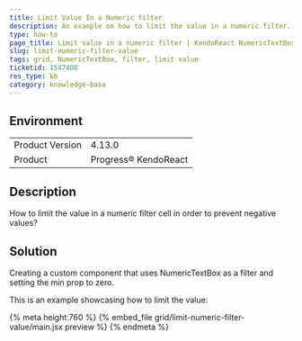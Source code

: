 ```yaml
---
title: Limit Value In a Numeric filter
description: An example on how to limit the value in a numeric filter.
type: how-to
page_title: Limit value in a numeric filter | KendoReact NumericTextBox
slug: limit-numeric-filter-value
tags: grid, NumericTextBox, filter, limit value
ticketid: 1547408
res_type: kb
category: knowledge-base
---
```


## Environment
<table>
    <tbody>
	    <tr>
	    	<td>Product Version</td>
	    	<td>4.13.0</td>
	    </tr>
	    <tr>
	    	<td>Product</td>
	    	<td>Progress® KendoReact</td>
	    </tr>
    </tbody>
</table>


## Description
How to limit the value in a numeric filter cell in order to prevent negative values?

## Solution
Creating a custom component that uses NumericTextBox as a filter and setting the min prop to zero.

This is an example showcasing how to limit the value:

{% meta height:760 %}
{% embed_file grid/limit-numeric-filter-value/main.jsx preview %}
{% endmeta %}
